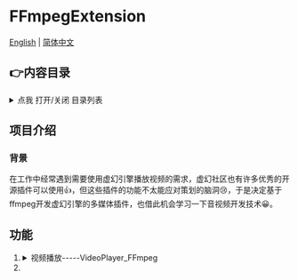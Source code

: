 # FFmpegExtension

[English](README.md) | [简体中文](README.zh*Hans.md)

## :point_right:内容目录

<details>
  <summary>点我 打开/关闭 目录列表</summary>

* [内容目录](#内容目录)
* [项目介绍](#项目介绍)
  * [背景](#背景)
* [功能](#功能)
* [快速入门](#快速入门)
* [维护者](#维护者)
* [贡献者](#贡献者)
* [许可证](#许可证)

</details>

## 项目介绍

### 背景

在工作中经常遇到需要使用虚幻引擎播放视频的需求，虚幻社区也有许多优秀的开源插件可以使用:+1:，但这些插件的功能不太能应对策划的脑洞:cry:，于是决定基于ffmpeg开发虚幻引擎的多媒体插件，也借此机会学习一下音视频开发技术:grinning:。

## 功能

1. <details>
   <summary>视频播放-----VideoPlayer_FFmpeg</summary>
   
   * 视频播放对象以控件方式存在，继承自 UImage
   
   </details>

2. 
